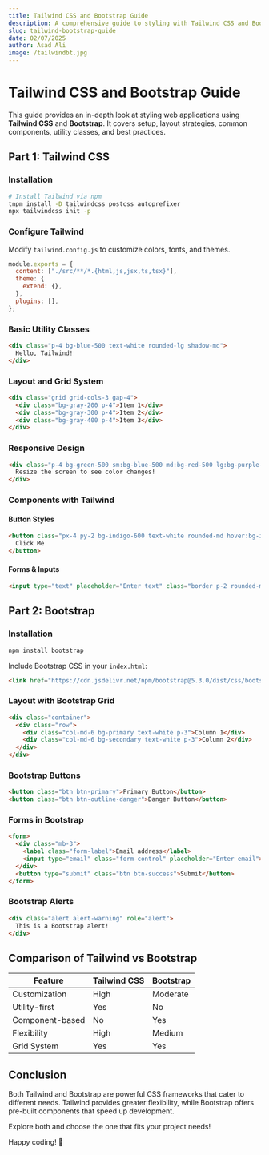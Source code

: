 ```yaml
---
title: Tailwind CSS and Bootstrap Guide
description: A comprehensive guide to styling with Tailwind CSS and Bootstrap
slug: tailwind-bootstrap-guide
date: 02/07/2025
author: Asad Ali
image: /tailwindbt.jpg
---
```


# Tailwind CSS and Bootstrap Guide

This guide provides an in-depth look at styling web applications using **Tailwind CSS** and **Bootstrap**. It covers setup, layout strategies, common components, utility classes, and best practices.

## Part 1: Tailwind CSS

### Installation

```bash
# Install Tailwind via npm
tnpm install -D tailwindcss postcss autoprefixer
npx tailwindcss init -p
```

### Configure Tailwind
Modify `tailwind.config.js` to customize colors, fonts, and themes.

```js
module.exports = {
  content: ["./src/**/*.{html,js,jsx,ts,tsx}"],
  theme: {
    extend: {},
  },
  plugins: [],
};
```

### Basic Utility Classes

```html
<div class="p-4 bg-blue-500 text-white rounded-lg shadow-md">
  Hello, Tailwind!
</div>
```

### Layout and Grid System

```html
<div class="grid grid-cols-3 gap-4">
  <div class="bg-gray-200 p-4">Item 1</div>
  <div class="bg-gray-300 p-4">Item 2</div>
  <div class="bg-gray-400 p-4">Item 3</div>
</div>
```

### Responsive Design

```html
<div class="p-4 bg-green-500 sm:bg-blue-500 md:bg-red-500 lg:bg-purple-500 xl:bg-yellow-500">
  Resize the screen to see color changes!
</div>
```

### Components with Tailwind

#### Button Styles

```html
<button class="px-4 py-2 bg-indigo-600 text-white rounded-md hover:bg-indigo-700">
  Click Me
</button>
```

#### Forms & Inputs

```html
<input type="text" placeholder="Enter text" class="border p-2 rounded-md focus:outline-none focus:ring-2 focus:ring-blue-500">
```

## Part 2: Bootstrap

### Installation

```bash
npm install bootstrap
```

Include Bootstrap CSS in your `index.html`:

```html
<link href="https://cdn.jsdelivr.net/npm/bootstrap@5.3.0/dist/css/bootstrap.min.css" rel="stylesheet">
```

### Layout with Bootstrap Grid

```html
<div class="container">
  <div class="row">
    <div class="col-md-6 bg-primary text-white p-3">Column 1</div>
    <div class="col-md-6 bg-secondary text-white p-3">Column 2</div>
  </div>
</div>
```

### Bootstrap Buttons

```html
<button class="btn btn-primary">Primary Button</button>
<button class="btn btn-outline-danger">Danger Button</button>
```

### Forms in Bootstrap

```html
<form>
  <div class="mb-3">
    <label class="form-label">Email address</label>
    <input type="email" class="form-control" placeholder="Enter email">
  </div>
  <button type="submit" class="btn btn-success">Submit</button>
</form>
```

### Bootstrap Alerts

```html
<div class="alert alert-warning" role="alert">
  This is a Bootstrap alert!
</div>
```

## Comparison of Tailwind vs Bootstrap

| Feature          | Tailwind CSS | Bootstrap |
|-----------------|-------------|-----------|
| Customization   | High        | Moderate  |
| Utility-first   | Yes         | No        |
| Component-based | No          | Yes       |
| Flexibility     | High        | Medium    |
| Grid System     | Yes         | Yes       |

## Conclusion

Both Tailwind and Bootstrap are powerful CSS frameworks that cater to different needs. Tailwind provides greater flexibility, while Bootstrap offers pre-built components that speed up development.

Explore both and choose the one that fits your project needs!

Happy coding! 🚀
